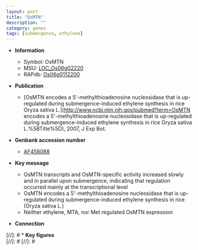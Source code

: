 ```yaml
---
layout: post
title: "OsMTN"
description: ""
category: genes
tags: [submergence, ethylene]
---
```


* **Information**  
    + Symbol: OsMTN  
    + MSU: [LOC_Os06g02220](http://rice.plantbiology.msu.edu/cgi-bin/ORF_infopage.cgi?orf=LOC_Os06g02220)  
    + RAPdb: [Os06g0112200](http://rapdb.dna.affrc.go.jp/viewer/gbrowse_details/irgsp1?name=Os06g0112200)  

* **Publication**  
    + [OsMTN encodes a 5'-methylthioadenosine nucleosidase that is up-regulated during submergence-induced ethylene synthesis in rice Oryza sativa L.](http://www.ncbi.nlm.nih.gov/pubmed?term=OsMTN encodes a 5'-methylthioadenosine nucleosidase that is up-regulated during submergence-induced ethylene synthesis in rice Oryza sativa L.%5BTitle%5D), 2007, J Exp Bot.

* **Genbank accession number**  
    + [AF458088](http://www.ncbi.nlm.nih.gov/nuccore/AF458088)

* **Key message**  
    + OsMTN transcripts and OsMTN-specific activity increased slowly and in parallel upon submergence, indicating that regulation occurred mainly at the transcriptional level
    + OsMTN encodes a 5'-methylthioadenosine nucleosidase that is up-regulated during submergence-induced ethylene synthesis in rice (Oryza sativa L.)
    + Neither ethylene, MTA, nor Met regulated OsMTN expression

* **Connection**  

[//]: # * **Key figures**  
[//]: # 
[//]: # 
